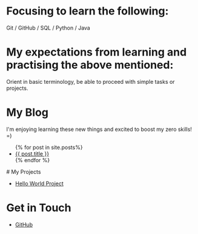 #  Focusing to learn the following:
Git /
GitHub /
SQL / 
Python /
Java 
# My expectations from learning and practising the above mentioned:
Orient in basic terminology, be able to proceed with simple tasks or projects.
# My Blog
I'm enjoying learning these new things and excited to boost my zero skills! =) 
<ul> 
       {% for post in site.posts%} 
       <li> 
       <a href="{{ post.url }}">{{ post.title }}</a> 
       </li> 
       {% endfor %}</ul> 
# My Projects
<ul> 
       <li> <a href="https://github.com/snowsmoonjupiter/Hello_World">Hello World Project</a>
       </li>
</ul>

# Get in Touch
<ul>
<li> <a href="https://github.com/{{ site.github_snowsmoonjupiter
       }}">GitHub</a></li>
</ul>
